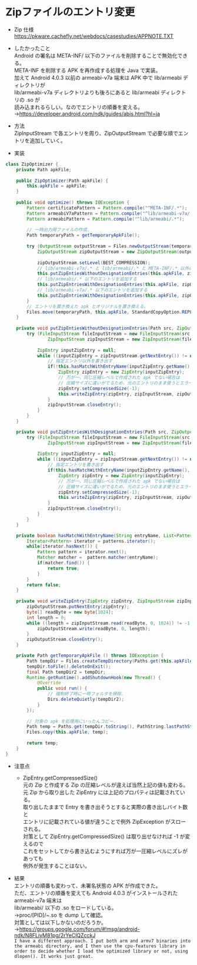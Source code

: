 # Zipファイルのエントリ変更

* Zip 仕様  
https://pkware.cachefly.net/webdocs/casestudies/APPNOTE.TXT

* したかったこと  
Android の署名は META-INF/ 以下のファイルを削除することで無効化できる。  
META-INF を削除する APK を再作成する処理を Java で実装。  
加えて Android 4.0.3 以前の armeabi-v7a 端末は APK 中で lib/armeabi ディレクトリが  
lib/armeabi-v7a ディレクトリよりも後ろにあると lib/armeabi ディレクトリの .so が  
読み込まれるらしい。なのでエントリの順番を変える。  
→https://developer.android.com/ndk/guides/abis.html?hl=ja  
  
* 方法  
ZipInputStream で各エントリを周り、ZipOutputStream で必要な順でエントリを追加していく。 
  
* 実装  
```java:sample.java
class ZipOptimizer {
	private Path apkFile;
	
	public ZipOptimizer(Path apkFile) {
		this.apkFile = apkFile;
	}
	
	public void optimize() throws IOException {
		Pattern certificatePattern = Pattern.compile("^META-INF/.*");
		Pattern armeabiV7aPattern = Pattern.compile("^lib/armeabi-v7a/.*");
		Pattern armeabiPattern = Pattern.compile("^lib/armeabi/.*");
		
		// 一時出力用ファイルの作成.
		Path temporaryPath = getTemporaryApkFile();
		
		try (OutputStream outputStream = Files.newOutputStream(temporaryPath);
			ZipOutputStream zipOutputStream = new ZipOutputStream(outputStream)) {
			
			zipOutputStream.setLevel(BEST_COMPRESSION);
			// lib/armeabi-v7a/.* と lib/armeabi/.* と META-INF/.* 以外のエントリを追加する
			this.putZipEntiesWithoutDesignationEntries(this.apkFile, zipOutputStream, Arrays.asList(certificatePattern, armeabiPattern, armeabiV7aPattern));
			// lib/armeabi/.* 以下のエントリを追加する
			this.putZipEntriesWithDesignationEntries(this.apkFile, zipOutputStream, armeabiPattern);
			// lib/armeabi-v7a/.* 以下のエントリを追加する
			this.putZipEntriesWithDesignationEntries(this.apkFile, zipOutputStream, armeabiV7aPattern);
		}
		// エントリを置き換えた apk とオリジナルを置き換える。
		Files.move(temporaryPath, this.apkFile, StandardCopyOption.REPLACE_EXISTING);
	}
	
	private void putZipEntiesWithoutDesignationEntries(Path src, ZipOutputStream zipOutputStream, List<Pattern> patterns) throws IOException {
		try (FileInputStream fileInputStream = new FileInputStream(src.toString());
				ZipInputStream zipInputStream = new ZipInputStream(fileInputStream)) {
			
			ZipEntry inputZipEntry = null;
			while ((inputZipEntry = zipInputStream.getNextEntry()) != null){
				// 指定エントリ以外を書き出す
				if(!this.hasMatchWithEntryName(inputZipEntry.getName(), patterns)) {
					ZipEntry zipEntry = new ZipEntry(inputZipEntry);
					// 万が一、同じ圧縮レベルで作成された apk でない場合は
					// 圧縮サイズに違いがでるため、元のエントリのまま使うとエラーになるため空をセット.
					zipEntry.setCompressedSize(-1);
					this.writeZipEntry(zipEntry, zipInputStream, zipOutputStream);
				}
				zipInputStream.closeEntry();
			}
		}
	}

	private void putZipEntriesWithDesignationEntries(Path src, ZipOutputStream zipOutputStream, Pattern pattern) throws IOException {
		try (FileInputStream fileInputStream = new FileInputStream(src.toString());
				ZipInputStream zipInputStream = new ZipInputStream(fileInputStream)) {
			
			ZipEntry inputZipEntry = null;
			while ((inputZipEntry = zipInputStream.getNextEntry()) != null){
				// 指定エントリを書き出す
				if(this.hasMatchWithEntryName(inputZipEntry.getName(), Arrays.asList(pattern))) {
					ZipEntry zipEntry = new ZipEntry(inputZipEntry);
					// 万が一、同じ圧縮レベルで作成された apk でない場合は
					// 圧縮サイズに違いがでるため、元のエントリのまま使うとエラーになるため空をセット.
					zipEntry.setCompressedSize(-1);
					this.writeZipEntry(zipEntry, zipInputStream, zipOutputStream);
				}
				zipInputStream.closeEntry();
			}
		}
	}

	private boolean hasMatchWithEntryName(String entryName, List<Pattern> patterns) {
		Iterator<Pattern> iterator = patterns.iterator();
		while(iterator.hasNext()) {
			Pattern pattern = iterator.next();
			Matcher matcher =  pattern.matcher(entryName);
			if(matcher.find()) {
				return true;
			}
		}
		return false;
	}
	
	private void writeZipEntry(ZipEntry zipEntry, ZipInputStream zipInputStream, ZipOutputStream zipOutputStream) throws IOException {
		zipOutputStream.putNextEntry(zipEntry);
		byte[] readByte = new byte[1024];
		int length = 0;
		while ((length = zipInputStream.read(readByte, 0, 1024)) != -1) {
			zipOutputStream.write(readByte, 0, length);
		}
		zipOutputStream.closeEntry();
	}

	private Path getTemporaryApkFile () throws IOException {
		Path tempDir = Files.createTempDirectory(Paths.get(this.apkFile.getParent().toString()), ".");
		tempDir.toFile().deleteOnExit();
		final Path tempDir2 = tempDir;
		Runtime.getRuntime().addShutdownHook(new Thread() {
			@Override
			public void run() {
				// 強制終了時に一時フォルダを掃除.
				Dirs.deleteQuietly(tempDir2);
			}
		});
	
		// 対象の apk を処理用にいったんコピー.
		Path temp = Paths.get(tempDir.toString(), PathString.lastPathString(this.apkFile.toString()));
		Files.copy(this.apkFile, temp);
		
		return temp;
	}
}
```
 
* 注意点  
	* ZipEntry.getCompressedSize()  
元の Zip と作成する Zip の圧縮レベルが違えば当然上記の値も変わる。  
元 Zip から取り出した ZipEntry には上記のプロパティは記載されている。  
取り出したままで Entry を書き出そうとすると実際の書き出しバイト数と  
エントリに記載されている値が違うことで例外 ZipException がスローされる。  
対策として ZipEntry.getCompressedSize() は取り出せなければ -1 が変えるので  
これをセットしてから書き込むようにすれば万が一圧縮レベルにズレがあっても  
例外が発生することはない。  
  
* 結果  
エントリの順番も変わって、未署名状態の APK が作成できた。  
ただ、エントリの順番を変えても Android 4.0.3 がインストールされた armeabi-v7a 端末は  
lib/armeabi/ 以下の .so をロードしている。  
→proc/[PID]/~.so を dump して確認。  
対策としては以下しかないのだろうか。  
→https://groups.google.com/forum/#!msg/android-ndk/N8FLjvM81pg/2rYeClQZcckJ  
`I have a different approach. I put both arm and armv7 binaries into
the armeabi directory, and I then use the cpu-features library in
order to decide whether I load the optimized library or not, using
dlopen(). It works just great.` 
